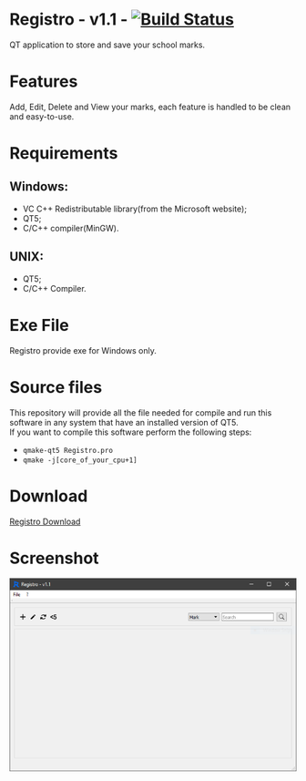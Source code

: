 # Registro - v1.1 - [![Build Status](https://travis-ci.org/ice-bit/Registro.svg?branch=master)](https://travis-ci.org/ice-bit/Registro)
QT application to store and save your school marks.

# Features
Add, Edit, Delete and View your marks, each feature is handled to be clean and easy-to-use.

# Requirements
## Windows:
- VC C++ Redistributable library(from the Microsoft website);
- QT5;
- C/C++ compiler(MinGW).
## UNIX:
- QT5;
- C/C++ Compiler.
# Exe File
Registro provide exe for Windows only.

# Source files
This repository will provide all the file needed for compile and run this software in any system that have an installed version of QT5.  
If you want to compile this software perform the following steps:  
- ```qmake-qt5 Registro.pro```  
- ```qmake -j[core_of_your_cpu+1]```

# Download
[Registro Download](https://github.com/ice-bit/Registro/blob/master/Windows/registro_installer_v1.1_release_windows.exe?raw=true)

# Screenshot
![Registro main window](https://github.com/ice-bit/Registro/blob/master/Windows/registro_screenshot.png)
